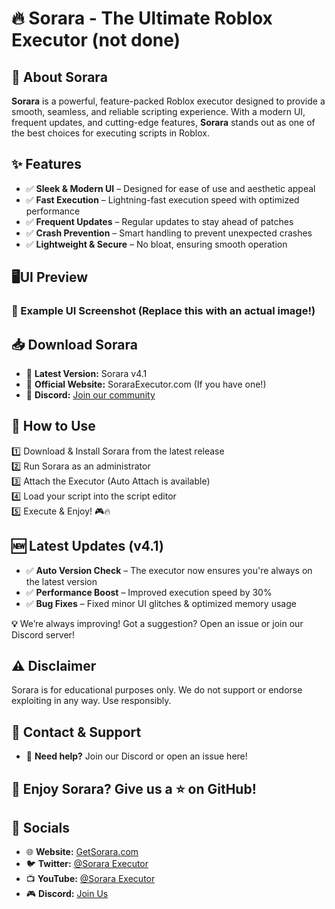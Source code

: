 # 🔥 Sorara - The Ultimate Roblox Executor (not done)

## 🚀 About Sorara

**Sorara** is a powerful, feature-packed Roblox executor designed to provide a smooth, seamless, and reliable scripting experience. With a modern UI, frequent updates, and cutting-edge features, **Sorara** stands out as one of the best choices for executing scripts in Roblox.

## ✨ Features
- ✅ **Sleek & Modern UI** – Designed for ease of use and aesthetic appeal
- ✅ **Fast Execution** – Lightning-fast execution speed with optimized performance
- ✅ **Frequent Updates** – Regular updates to stay ahead of patches
- ✅ **Crash Prevention** – Smart handling to prevent unexpected crashes
- ✅ **Lightweight & Secure** – No bloat, ensuring smooth operation

## 🖥️UI Preview

### 📸 Example UI Screenshot (Replace this with an actual image!)

## 📥 Download Sorara
- 🔹 **Latest Version:** Sorara v4.1
- 🔹 **Official Website:** SoraraExecutor.com (If you have one!)
- 🔹 **Discord:** [Join our community](#)

## 📌 How to Use
1️⃣ Download & Install Sorara from the latest release  
2️⃣ Run Sorara as an administrator  
3️⃣ Attach the Executor (Auto Attach is available)  
4️⃣ Load your script into the script editor  
5️⃣ Execute & Enjoy! 🎮🔥

## 🆕 Latest Updates (v4.1)
- ✅ **Auto Version Check** – The executor now ensures you're always on the latest version  
- ✅ **Performance Boost** – Improved execution speed by 30%  
- ✅ **Bug Fixes** – Fixed minor UI glitches & optimized memory usage

**💡** We’re always improving! Got a suggestion? Open an issue or join our Discord server!

## ⚠️ Disclaimer
Sorara is for educational purposes only. We do not support or endorse exploiting in any way. Use responsibly.

## 📧 Contact & Support
- 💬 **Need help?** Join our Discord or open an issue here!  

## 🚀 Enjoy Sorara? Give us a ⭐ on GitHub!

## 🔗 Socials
- 🌐 **Website:** [GetSorara.com](https://getsorara.framer.website)
- 🐦 **Twitter:** [@Sorara Executor](https://getsorara.framer.website)
- 📺 **YouTube:** [@Sorara Executor](https://getsorara.framer.website)
- 🎮 **Discord:** [Join Us](#)
